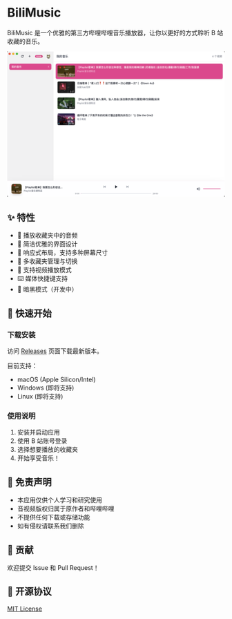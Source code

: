 # BiliMusic

BiliMusic 是一个优雅的第三方哔哩哔哩音乐播放器，让你以更好的方式聆听 B 站收藏的音乐。

![BiliMusic Screenshot](./screenshots/app.png)

## ✨ 特性

- 🎵 播放收藏夹中的音频
- 🎨 简洁优雅的界面设计
- 📱 响应式布局，支持多种屏幕尺寸
- 🔄 多收藏夹管理与切换
- 🎯 支持视频播放模式
- ⌨️ 媒体快捷键支持
- 🌙 暗黑模式（开发中）

## 🚀 快速开始

### 下载安装

访问 [Releases](https://github.com/your-username/bilimusic/releases) 页面下载最新版本。

目前支持：
- macOS (Apple Silicon/Intel)
- Windows (即将支持)
- Linux (即将支持)

### 使用说明

1. 安装并启动应用
2. 使用 B 站账号登录
3. 选择想要播放的收藏夹
4. 开始享受音乐！


## 📝 免责声明

- 本应用仅供个人学习和研究使用
- 音视频版权归属于原作者和哔哩哔哩
- 不提供任何下载或存储功能
- 如有侵权请联系我们删除

## 🤝 贡献

欢迎提交 Issue 和 Pull Request！

## 📜 开源协议

[MIT License](./LICENSE)
